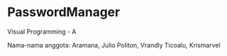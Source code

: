 # PasswordManager
Visual Programming - A

Nama-nama anggota:
Aramana, Julio
Politon, Vrandly
Ticoalu, Krismarvel
